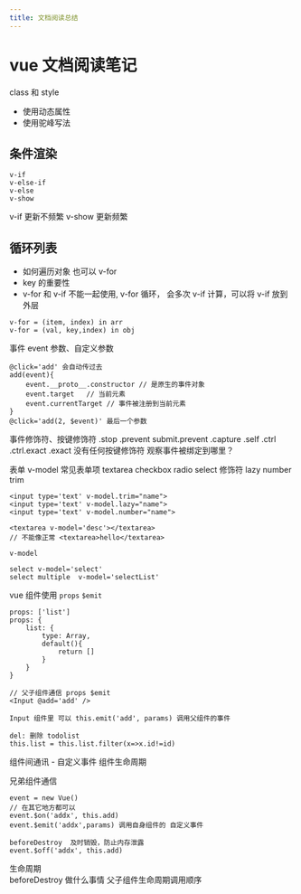 ```yaml
---
title: 文档阅读总结
---
```


# vue 文档阅读笔记

class 和 style

-   使用动态属性
-   使用驼峰写法

## 条件渲染

```
v-if
v-else-if
v-else
v-show
```

v-if 更新不频繁
v-show 更新频繁

## 循环列表

-   如何遍历对象 也可以 v-for
-   key 的重要性
-   v-for 和 v-if 不能一起使用, v-for 循环， 会多次 v-if 计算，可以将 v-if 放到外层

```
v-for = (item, index) in arr
v-for = (val, key,index) in obj
```

事件
event 参数、自定义参数

```
@click='add' 会自动传过去
add(event){
    event.__proto__.constructor // 是原生的事件对象
    event.target   // 当前元素
    event.currentTarget // 事件被注册到当前元素
}
@click='add(2, $event)' 最后一个参数
```

事件修饰符、按键修饰符
.stop
.prevent
submit.prevent
.capture
.self
.ctrl
.ctrl.exact
.exact 没有任何按键修饰符
观察事件被绑定到哪里？

表单
v-model
常见表单项 textarea checkbox radio select
修饰符 lazy number trim

```
<input type='text' v-model.trim="name">
<input type='text' v-model.lazy="name">
<input type='text' v-model.number="name">

<textarea v-model='desc'></textarea>
// 不能像正常 <textarea>hello</textarea>

v-model

select v-model='select'
select multiple  v-model='selectList'
```

vue 组件使用
`props` `$emit`

```
props: ['list']
props: {
    list: {
        type: Array,
        default(){
            return []
        }
    }
}

// 父子组件通信 props $emit
<Input @add='add' />

Input 组件里 可以 this.emit('add', params) 调用父组件的事件

del: 删除 todolist
this.list = this.list.filter(x=>x.id!=id)
```

组件间通讯 - 自定义事件
组件生命周期

兄弟组件通信

```
event = new Vue()
// 在其它地方都可以
event.$on('addx', this.add)
event.$emit('addx',params) 调用自身组件的 自定义事件

beforeDestroy  及时销毁，防止内存泄露
event.$off('addx', this.add)
```

生命周期  
beforeDestroy 做什么事情
父子组件生命周期调用顺序
